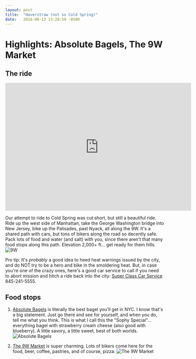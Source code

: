 ```yaml
---
layout: post
title:  "Haverstraw (not so Cold Spring)"
date:   2016-08-13 13:28:59 -0500
---
```

# Highlights: Absolute Bagels, The 9W Market



## The ride

<iframe height='405' width='590' frameborder='0' allowtransparency='true' scrolling='no' src='https://www.strava.com/activities/675103515/embed/6df3a8d622f9bc803216a705ce9bcf0c9ba9d2c6'></iframe>

Our attempt to ride to Cold Spring was cut short, but still a beautiful ride. Ride up the west side of Manhattan, take the George Washington bridge into New Jersey, bike up the Palisades, past Nyack, all along the 9W. It's a shared path with cars, but tons of bikers along the road so decently safe. Pack lots of food and water (and salt) with you, since there aren't that many food stops along this path. Elevation 2,000+ ft... get ready for them hills. 
![9W](https://scontent-lga3-1.xx.fbcdn.net/v/t1.0-9/13903169_10105595927687863_8605254796734259755_n.jpg?oh=802616f809ecb97e5be8d268c3ce41e2&oe=5814F8F8)

Pro tip: It's *probably* a good idea to heed heat warnings issued by the city, and do NOT try to be a hero and bike in the smoldering heat. But, in case you're one of the crazy ones, here's a good car service to call if you need to abort mission and hitch a ride back into the city: <a href="http://www.superclasscarservice.com" target="_blank">Super Class Car Service</a> 845-241-5555.

## Food stops

1. <a href="https://www.yelp.com/biz/absolute-bagels-new-york" target="_blank">Absolute Bagels</a> is literally the best bagel you'll get in NYC. I know that's a big statement. Just go there and see for yourself, and when you do, tell me what you think. This is what I call this the "Sophy Special"... everything bagel with strawberry cream cheese (also good with blueberry). A little savory, a little sweet, best of both worlds.
![Absolute Bagels](https://scontent-lga3-1.xx.fbcdn.net/v/t1.0-9/13895211_10105595927533173_1591052456585726293_n.jpg?oh=49d6be08112066c11b3042ec9d8847b0&oe=584EF960)

2. <a href="https://www.yelp.com/biz/the-9w-market-palisades" target="_blank">The 9W Market</a> is super charming. Lots of bikers come here for the food, beer, coffee, pastries, and of course, pizza:
![The 9W Market](hhttps://scontent-lga3-1.xx.fbcdn.net/v/t1.0-9/13912471_10105595927677883_673775014429174976_n.jpg?oh=849dce20ec60ff15d5c3f1ed5567b837&oe=5810AC3E)